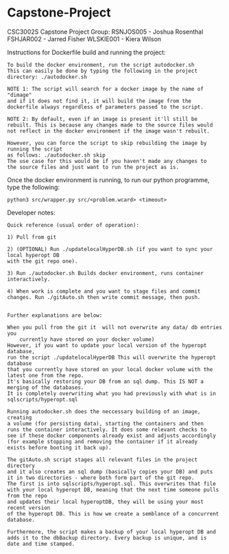# Capstone-Project

CSC3002S Capstone Project
Group:
	RSNJOS005 - Joshua Rosenthal
	FSHJAR002 - Jarred Fisher
	WLSKIE001 - Kiera Wilson

Instructions for Dockerfile build and running the project:

	To build the docker environment, run the script autodocker.sh
	This can easily be done by typing the following in the project
	directory: ./autodocker.sh

	NOTE 1: The script will search for a docker image by the name of "dimage"
	and if it does not find it, it will build the image from the
	dockerfile always regardless of parameters passed to the script.

	NOTE 2: By default, even if an image is present it'll still be
	rebuilt. This is because any changes made to the source files would
	not reflect in the docker environment if the image wasn't rebuilt.

	However, you can force the script to skip rebuilding the image by running the script
	as follows: ./autodocker.sh skip
	The use case for this would be if you haven't made any changes to
	the source files and just want to run the project as is.

Once the docker environment is running, to run our python programme, type the following:
	
	python3 src/wrapper.py src/<problem.wcard> <timeout>

Developer notes:

	Quick reference (usual order of operation): 
	
	1) Pull from git

	2) (OPTIONAL) Run ./updatelocalHyperDB.sh (if you want to sync your local hyperopt DB
	with the git repo one).
	
	3) Run ./autodocker.sh Builds docker environment, runs container
	interactively.

	4) When work is complete and you want to stage files and commit
	changes. Run ./gitAuto.sh then write commit message, then push.
	

	Further explanations are below:

	When you pull from the git it  will not overwrite any data/ db entries you
        currently have stored on your docker volume)
	However, if you want to update your local version of the hyperopt database,
	run the script ./updatelocalHyperDB This will overwrite the hyperopt database
	that you currently have stored on your local docker volume with the latest one from the repo.
	It's basically restoring your DB from an sql dump. This IS NOT a merging of the databases.
	It is completely overwriting what you had previously with what is in sqlscripts/hyperopt.sql
	
	Running autodocker.sh does the neccessary building of an image, creating
	a volume (for persisting data), starting the containers and then
	runs the container interactively. It does some relevant checks to
	see if these docker components already exist and adjusts accordingly
	(for example stopping and removing the container if it already
	exists before booting it back up).   

	The gitAuto.sh script stages all relevant files in the project directory
	and it also creates an sql dump (basically copies your DB) and puts
	it in two directories - where both form part of the git repo. 
	The first is into sqlscripts/hyperopt.sql. This overwrites that file
	with your local hyperopt DB, meaning that the next time someone pulls from the repo
	and updates their local hyperoptDB, they will be using your most recent version
	of the hyperopt DB. This is how we create a semblance of a concurrent database.

	Furthermore, the script makes a backup of your local hyperopt DB and
	adds it to the dbBackup directory. Every backup is unique, and is
	date and time stamped.

  